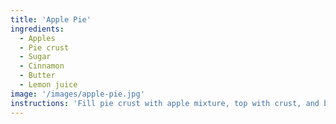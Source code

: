 ```yaml
---
title: 'Apple Pie'
ingredients:
  - Apples
  - Pie crust
  - Sugar
  - Cinnamon
  - Butter
  - Lemon juice
image: '/images/apple-pie.jpg'
instructions: 'Fill pie crust with apple mixture, top with crust, and bake at 375°F for 45 minutes.'
---
```

